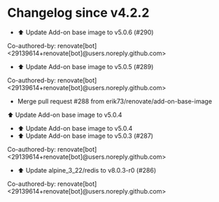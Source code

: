 # Changelog since v4.2.2
- ⬆️ Update Add-on base image to v5.0.6 (#290)

Co-authored-by: renovate[bot] <29139614+renovate[bot]@users.noreply.github.com> 
- ⬆️ Update Add-on base image to v5.0.5 (#289)

Co-authored-by: renovate[bot] <29139614+renovate[bot]@users.noreply.github.com> 
- Merge pull request #288 from erik73/renovate/add-on-base-image

⬆️ Update Add-on base image to v5.0.4 
- ⬆️ Update Add-on base image to v5.0.4 
- ⬆️ Update Add-on base image to v5.0.3 (#287)

Co-authored-by: renovate[bot] <29139614+renovate[bot]@users.noreply.github.com> 
- ⬆️ Update alpine_3_22/redis to v8.0.3-r0 (#286)

Co-authored-by: renovate[bot] <29139614+renovate[bot]@users.noreply.github.com> 
